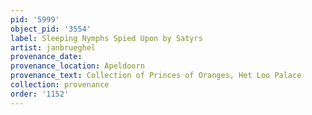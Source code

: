 ```yaml
---
pid: '5999'
object_pid: '3554'
label: Sleeping Nymphs Spied Upon by Satyrs
artist: janbrueghel
provenance_date:
provenance_location: Apeldoorn
provenance_text: Collection of Princes of Oranges, Het Loo Palace
collection: provenance
order: '1152'
---
```

